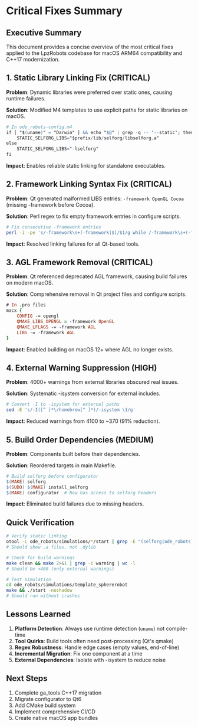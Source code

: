 # Critical Fixes Summary

## Executive Summary
This document provides a concise overview of the most critical fixes applied to the LpzRobots codebase for macOS ARM64 compatibility and C++17 modernization.

## 1. Static Library Linking Fix (CRITICAL)

**Problem**: Dynamic libraries were preferred over static ones, causing runtime failures.

**Solution**: Modified M4 templates to use explicit paths for static libraries on macOS.

```m4
# In ode_robots-config.m4
if [ "$(uname)" = "Darwin" ] && echo "$@" | grep -q -- '--static'; then
    STATIC_SELFORG_LIBS="$prefix/lib/selforg/libselforg.a"
else
    STATIC_SELFORG_LIBS="-lselforg"
fi
```

**Impact**: Enables reliable static linking for standalone executables.

## 2. Framework Linking Syntax Fix (CRITICAL)

**Problem**: Qt generated malformed LIBS entries: `-framework OpenGL Cocoa` (missing -framework before Cocoa).

**Solution**: Perl regex to fix empty framework entries in configure scripts.

```bash
# Fix consecutive -framework entries
perl -i -pe 's/-framework\s+(-framework|$)/$1/g while /-framework\s+(-framework|$)/' "$makefile"
```

**Impact**: Resolved linking failures for all Qt-based tools.

## 3. AGL Framework Removal (CRITICAL)

**Problem**: Qt referenced deprecated AGL framework, causing build failures on modern macOS.

**Solution**: Comprehensive removal in Qt project files and configure scripts.

```pro
# In .pro files
macx {
    CONFIG -= opengl
    QMAKE_LIBS_OPENGL = -framework OpenGL
    QMAKE_LFLAGS -= -framework AGL
    LIBS -= -framework AGL
}
```

**Impact**: Enabled building on macOS 12+ where AGL no longer exists.

## 4. External Warning Suppression (HIGH)

**Problem**: 4000+ warnings from external libraries obscured real issues.

**Solution**: Systematic -isystem conversion for external includes.

```bash
# Convert -I to -isystem for external paths
sed -E 's/-I([^ ]*\/homebrew[^ ]*)/-isystem \1/g'
```

**Impact**: Reduced warnings from 4100 to ~370 (91% reduction).

## 5. Build Order Dependencies (MEDIUM)

**Problem**: Components built before their dependencies.

**Solution**: Reordered targets in main Makefile.

```makefile
# Build selforg before configurator
$(MAKE) selforg
$(SUDO) $(MAKE) install_selforg
$(MAKE) configurator  # Now has access to selforg headers
```

**Impact**: Eliminated build failures due to missing headers.

## Quick Verification

```bash
# Verify static linking
otool -L ode_robots/simulations/*/start | grep -E "(selforg|ode_robots)"
# Should show .a files, not .dylib

# Check for build warnings
make clean && make 2>&1 | grep -i warning | wc -l
# Should be <400 (only external warnings)

# Test simulation
cd ode_robots/simulations/template_sphererobot
make && ./start -noshadow
# Should run without crashes
```

## Lessons Learned

1. **Platform Detection**: Always use runtime detection (`uname`) not compile-time
2. **Tool Quirks**: Build tools often need post-processing (Qt's qmake)
3. **Regex Robustness**: Handle edge cases (empty values, end-of-line)
4. **Incremental Migration**: Fix one component at a time
5. **External Dependencies**: Isolate with -isystem to reduce noise

## Next Steps

1. Complete ga_tools C++17 migration
2. Migrate configurator to Qt6
3. Add CMake build system
4. Implement comprehensive CI/CD
5. Create native macOS app bundles